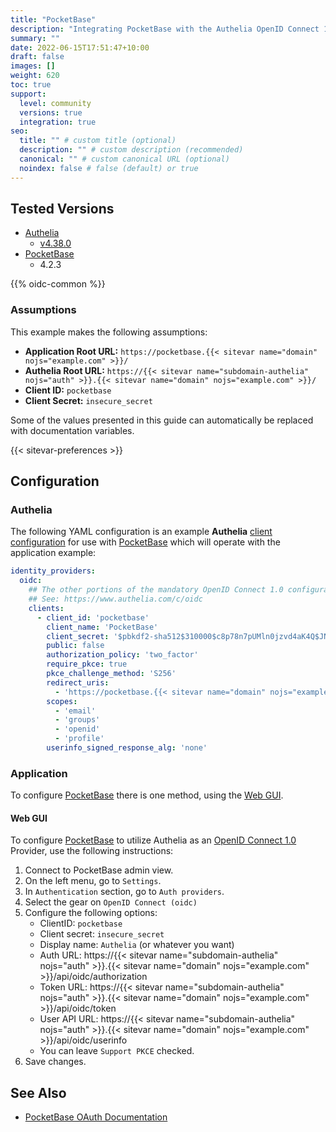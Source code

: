 ```yaml
---
title: "PocketBase"
description: "Integrating PocketBase with the Authelia OpenID Connect 1.0 Provider."
summary: ""
date: 2022-06-15T17:51:47+10:00
draft: false
images: []
weight: 620
toc: true
support:
  level: community
  versions: true
  integration: true
seo:
  title: "" # custom title (optional)
  description: "" # custom description (recommended)
  canonical: "" # custom canonical URL (optional)
  noindex: false # false (default) or true
---
```


## Tested Versions

- [Authelia]
  - [v4.38.0](https://github.com/authelia/authelia/releases/tag/v4.38.0)
- [PocketBase](https://pocketbase.io/docs/authentication/#oauth2-integration)
  - 4.2.3

{{% oidc-common %}}

### Assumptions

This example makes the following assumptions:

- __Application Root URL:__ `https://pocketbase.{{< sitevar name="domain" nojs="example.com" >}}/`
- __Authelia Root URL:__ `https://{{< sitevar name="subdomain-authelia" nojs="auth" >}}.{{< sitevar name="domain" nojs="example.com" >}}/`
- __Client ID:__ `pocketbase`
- __Client Secret:__ `insecure_secret`

Some of the values presented in this guide can automatically be replaced with documentation variables.

{{< sitevar-preferences >}}

## Configuration

### Authelia

The following YAML configuration is an example __Authelia__ [client configuration] for use with [PocketBase] which will
operate with the application example:

```yaml {title="configuration.yml"}
identity_providers:
  oidc:
    ## The other portions of the mandatory OpenID Connect 1.0 configuration go here.
    ## See: https://www.authelia.com/c/oidc
    clients:
      - client_id: 'pocketbase'
        client_name: 'PocketBase'
        client_secret: '$pbkdf2-sha512$310000$c8p78n7pUMln0jzvd4aK4Q$JNRBzwAo0ek5qKn50cFzzvE9RXV88h1wJn5KGiHrD0YKtZaR/nCb2CJPOsKaPK0hjf.9yHxzQGZziziccp6Yng'  # The digest of 'insecure_secret'.
        public: false
        authorization_policy: 'two_factor'
        require_pkce: true
        pkce_challenge_method: 'S256'
        redirect_uris:
          - 'https://pocketbase.{{< sitevar name="domain" nojs="example.com" >}}/api/oauth2-redirect'
        scopes:
          - 'email'
          - 'groups'
          - 'openid'
          - 'profile'
        userinfo_signed_response_alg: 'none'
```

### Application

To configure [PocketBase] there is one method, using the [Web GUI](#web-gui).

#### Web GUI

To configure [PocketBase] to utilize Authelia as an [OpenID Connect 1.0] Provider, use the following instructions:

1. Connect to PocketBase admin view.
2. On the left menu, go to `Settings`.
3. In `Authentication` section, go to `Auth providers`.
4. Select the gear on `OpenID Connect (oidc)`
5. Configure the following options:
   - ClientID: `pocketbase`
   - Client secret: `insecure_secret`
   - Display name: `Authelia` (or whatever you want)
   - Auth URL: https://{{< sitevar name="subdomain-authelia" nojs="auth" >}}.{{< sitevar name="domain" nojs="example.com" >}}/api/oidc/authorization
   - Token URL: https://{{< sitevar name="subdomain-authelia" nojs="auth" >}}.{{< sitevar name="domain" nojs="example.com" >}}/api/oidc/token
   - User API URL: https://{{< sitevar name="subdomain-authelia" nojs="auth" >}}.{{< sitevar name="domain" nojs="example.com" >}}/api/oidc/userinfo
   - You can leave `Support PKCE` checked.
6. Save changes.

## See Also

- [PocketBase OAuth Documentation](https://pocketbase.io/docs/authentication/#oauth2-integration)

[Authelia]: https://www.authelia.com
[PocketBase]: https://pocketbase.io
[OpenID Connect 1.0]: ../../openid-connect/introduction.md
[client configuration]: ../../../configuration/identity-providers/openid-connect/clients.md
